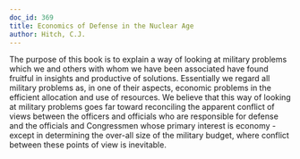 ```yaml
---
doc_id: 369
title: Economics of Defense in the Nuclear Age
author: Hitch, C.J.
---
```


The purpose of this book is to explain a way of looking at military
problems which we and others with whom we have been associated have
found fruitful in insights and productive of solutions.  Essentially we
regard all military problems as, in one of their aspects, economic
problems in the efficient allocation and use of resources.  We believe
that this way of looking at military problems goes far toward reconciling
the apparent conflict of views between the officers and officials who are
responsible for defense and the officials and Congressmen whose primary
interest is economy - except in determining the over-all size of the
military budget, where conflict between these points of view is inevitable.